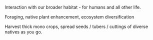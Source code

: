 

Interaction with our broader habitat - for humans and all other life.

Foraging, native plant enhancement, ecosystem diversification



Harvest thick mono crops, spread seeds / tubers / cuttings of diverse natives as you go.

